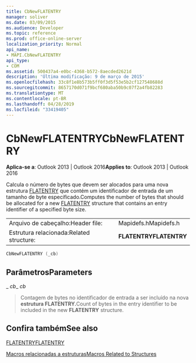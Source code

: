 ```yaml
---
title: CbNewFLATENTRY
manager: soliver
ms.date: 03/09/2015
ms.audience: Developer
ms.topic: reference
ms.prod: office-online-server
localization_priority: Normal
api_name:
- MAPI.CbNewFLATENTRY
api_type:
- COM
ms.assetid: 500437a4-e0bc-4368-b572-8aecded2621d
description: 'Última modificação: 9 de março de 2015'
ms.openlocfilehash: 33c8f1e8b573b5ff0f3d5f53e5b2cf127548688d
ms.sourcegitcommit: 8657170d071f9bcf680aba50b9c07f2a4fb82283
ms.translationtype: MT
ms.contentlocale: pt-BR
ms.lasthandoff: 04/28/2019
ms.locfileid: "33419405"
---
```

# <a name="cbnewflatentry"></a><span data-ttu-id="215d2-103">CbNewFLATENTRY</span><span class="sxs-lookup"><span data-stu-id="215d2-103">CbNewFLATENTRY</span></span>

  
  
<span data-ttu-id="215d2-104">**Aplica-se a**: Outlook 2013 | Outlook 2016</span><span class="sxs-lookup"><span data-stu-id="215d2-104">**Applies to**: Outlook 2013 | Outlook 2016</span></span> 
  
<span data-ttu-id="215d2-105">Calcula o número de bytes que devem ser alocados para uma nova estrutura [FLATENTRY](flatentry.md) que contém um identificador de entrada de um tamanho de byte especificado.</span><span class="sxs-lookup"><span data-stu-id="215d2-105">Computes the number of bytes that should be allocated for a new [FLATENTRY](flatentry.md) structure that contains an entry identifier of a specified byte size.</span></span> 
  
|||
|:-----|:-----|
|<span data-ttu-id="215d2-106">Arquivo de cabeçalho:</span><span class="sxs-lookup"><span data-stu-id="215d2-106">Header file:</span></span>  <br/> |<span data-ttu-id="215d2-107">Mapidefs.h</span><span class="sxs-lookup"><span data-stu-id="215d2-107">Mapidefs.h</span></span>  <br/> |
|<span data-ttu-id="215d2-108">Estrutura relacionada:</span><span class="sxs-lookup"><span data-stu-id="215d2-108">Related structure:</span></span>  <br/> |<span data-ttu-id="215d2-109">**FLATENTRY**</span><span class="sxs-lookup"><span data-stu-id="215d2-109">**FLATENTRY**</span></span> <br/> |
   
```cpp
CbNewFLATENTRY (_cb)
```

## <a name="parameters"></a><span data-ttu-id="215d2-110">Parâmetros</span><span class="sxs-lookup"><span data-stu-id="215d2-110">Parameters</span></span>

 <span data-ttu-id="215d2-111">_ _cb_</span><span class="sxs-lookup"><span data-stu-id="215d2-111">_ _cb_</span></span>
  
> <span data-ttu-id="215d2-112">Contagem de bytes no identificador de entrada a ser incluído na nova **estrutura FLATENTRY.**</span><span class="sxs-lookup"><span data-stu-id="215d2-112">Count of bytes in the entry identifier to be included in the new **FLATENTRY** structure.</span></span> 
    
## <a name="see-also"></a><span data-ttu-id="215d2-113">Confira também</span><span class="sxs-lookup"><span data-stu-id="215d2-113">See also</span></span>



[<span data-ttu-id="215d2-114">FLATENTRY</span><span class="sxs-lookup"><span data-stu-id="215d2-114">FLATENTRY</span></span>](flatentry.md)


[<span data-ttu-id="215d2-115">Macros relacionadas a estruturas</span><span class="sxs-lookup"><span data-stu-id="215d2-115">Macros Related to Structures</span></span>](macros-related-to-structures.md)

